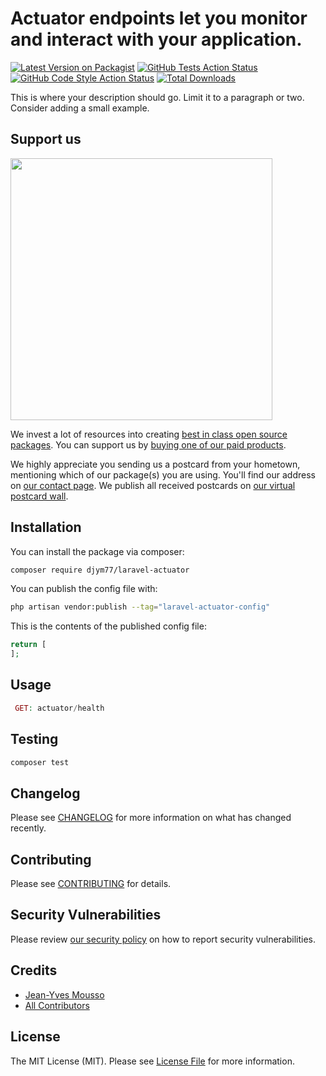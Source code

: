 # Actuator endpoints let you monitor and interact with your application.

[![Latest Version on Packagist](https://img.shields.io/packagist/v/djym77/laravel-actuator.svg?style=flat-square)](https://packagist.org/packages/djym77/laravel-actuator)
[![GitHub Tests Action Status](https://img.shields.io/github/actions/workflow/status/djym77/laravel-actuator/run-tests.yml?branch=main&label=tests&style=flat-square)](https://github.com/djym77/laravel-actuator/actions?query=workflow%3Arun-tests+branch%3Amain)
[![GitHub Code Style Action Status](https://img.shields.io/github/actions/workflow/status/djym77/laravel-actuator/fix-php-code-style-issues.yml?branch=main&label=code%20style&style=flat-square)](https://github.com/djym77/laravel-actuator/actions?query=workflow%3A"Fix+PHP+code+style+issues"+branch%3Amain)
[![Total Downloads](https://img.shields.io/packagist/dt/djym77/laravel-actuator.svg?style=flat-square)](https://packagist.org/packages/djym77/laravel-actuator)

This is where your description should go. Limit it to a paragraph or two. Consider adding a small example.

## Support us

[<img src="https://github-ads.s3.eu-central-1.amazonaws.com/laravel-actuator.jpg?t=1" width="419px" />](https://spatie.be/github-ad-click/laravel-actuator)

We invest a lot of resources into creating [best in class open source packages](https://spatie.be/open-source). You can support us by [buying one of our paid products](https://spatie.be/open-source/support-us).

We highly appreciate you sending us a postcard from your hometown, mentioning which of our package(s) you are using. You'll find our address on [our contact page](https://spatie.be/about-us). We publish all received postcards on [our virtual postcard wall](https://spatie.be/open-source/postcards).

## Installation

You can install the package via composer:

```bash
composer require djym77/laravel-actuator
```


You can publish the config file with:

```bash
php artisan vendor:publish --tag="laravel-actuator-config"
```

This is the contents of the published config file:

```php
return [
];
```



## Usage

```php
 GET: actuator/health
```

## Testing

```bash
composer test
```

## Changelog

Please see [CHANGELOG](CHANGELOG.md) for more information on what has changed recently.

## Contributing

Please see [CONTRIBUTING](CONTRIBUTING.md) for details.

## Security Vulnerabilities

Please review [our security policy](../../security/policy) on how to report security vulnerabilities.

## Credits

- [Jean-Yves Mousso](https://github.com/djym77)
- [All Contributors](../../contributors)

## License

The MIT License (MIT). Please see [License File](LICENSE.md) for more information.
